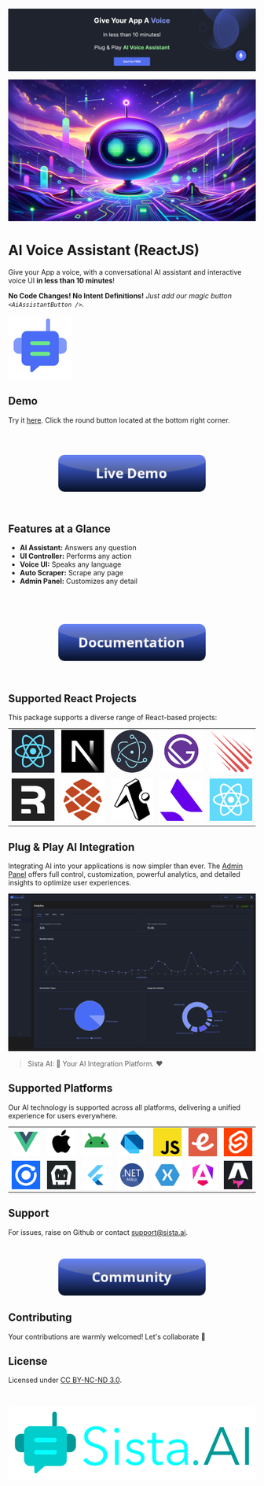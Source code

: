 [![Sista AI Banner](./assets/sista-banner-one.png)](https://smart.sista.ai/?utm_source=github_repo&utm_medium=main_banner&utm_campaign=react_sdk_readme)


[![Sista AI Social Preview](./assets/sista-ai-voicebot-large.png)](https://smart.sista.ai/?utm_source=github_repo&utm_medium=main_social_preview&utm_campaign=react_sdk_readme)


# AI Voice Assistant (ReactJS)

Give your App a voice, with a conversational AI assistant and interactive voice UI **in less than 10 minutes**!

**No Code Changes! No Intent Definitions!** _Just add our magic button `<AiAssistantButton />`._




<a href="https://smart.sista.ai/?utm_source=github_repo&utm_medium=small_logo&utm_campaign=react_sdk_readme">
    <img src="./assets/sista-icon.png" alt="Sista Logo" width="130"/>
</a>

## Demo

Try it [here](https://smart.sista.ai/?utm_source=github_repo&utm_medium=demo_button&utm_campaign=react_sdk_readme). Click the round button located at the bottom right corner.

<br/>
<br>

<p align="center">
	<a href="https://smart.sista.ai/?utm_source=github_repo&utm_medium=demo_button&utm_campaign=react_sdk_readme">
	   <img src="./assets/button_demo.png" width="300px" alt="Sista AI Docs"/>
	</a>
</p>

<br>

## Features at a Glance

-   **AI Assistant:** Answers any question
-   **UI Controller:** Performs any action
-   **Voice UI:** Speaks any language
-   **Auto Scraper:** Scrape any page
-   **Admin Panel:** Customizes any detail



<br>
<br>
<br>

<p align="center">
	<a href="https://docs.sista.ai/installation/download">
	   <img src="./assets/button_documentation.png" width="300px" alt="Sista AI Docs"/>
	</a>
</p>

<br>




## Supported React Projects

This package supports a diverse range of React-based projects:


|                                                                                                      |                                                                                                           |                                                                                                      |                                                                                                     |                                                                                                      |
| :--------------------------------------------------------------------------------------------------: | :-------------------------------------------------------------------------------------------------------: | :--------------------------------------------------------------------------------------------------: | :-------------------------------------------------------------------------------------------------: | :--------------------------------------------------------------------------------------------------: |
|   [<img src="./assets/sdks/REACT.svg" width="100px">](https://github.com/orgs/sista-ai/repositories)   |   [<img src="./assets/sdks/NEXT.svg" width="100px">](https://github.com/orgs/sista-ai/repositories)   |   [<img src="./assets/sdks/ELECTRON.svg" width="100px">](https://github.com/orgs/sista-ai/repositories)    |  [<img src="./assets/sdks/GATSBY.svg" width="100px">](https://github.com/orgs/sista-ai/repositories)  | [<img src="./assets/sdks/METEOR.svg" width="100px">](https://github.com/orgs/sista-ai/repositories) |
|  [<img src="./assets/sdks/REMIX.svg" width="100px">](https://github.com/orgs/sista-ai/repositories) |  [<img src="./assets/sdks/REDWOODJS.svg" width="100px">](https://github.com/orgs/sista-ai/repositories) |   [<img src="./assets/sdks/EXPO.svg" width="100px">](https://github.com/orgs/sista-ai/repositories)    |  [<img src="./assets/sdks/BLITZJS.svg" width="100px">](https://github.com/orgs/sista-ai/repositories)  | [<img src="./assets/sdks/REACT-NATIVE.svg" width="100px">](https://github.com/orgs/sista-ai/repositories) |





## Plug & Play AI Integration

Integrating AI into your applications is now simpler than ever. The [Admin Panel](https://admin.sista.ai/applications) offers full control, customization, powerful analytics, and detailed insights to optimize user experiences.


[![Sista AI Admin Panel](./assets/sista-admin-dark.png)](https://smart.sista.ai/?utm_source=github_repo&utm_medium=admin_panel_screenshot&utm_campaign=react_sdk_readme)

> Sista AI: 🤖 Your AI Integration Platform. ❤️


## Supported Platforms

Our AI technology is supported across all platforms, delivering a unified experience for users everywhere.


|                                                                                                      |                                                                                                           |                                                                                                      |                                                                                                     |                                                                                                      |                                                                                                        |                                                                                                        |
| :--------------------------------------------------------------------------------------------------: | :-------------------------------------------------------------------------------------------------------: | :--------------------------------------------------------------------------------------------------: | :-------------------------------------------------------------------------------------------------: | :--------------------------------------------------------------------------------------------------: | :----------------------------------------------------------------------------------------------------: | :----------------------------------------------------------------------------------------------------: |
|   [<img src="./assets/sdks/VUE.svg" width="100px">](https://github.com/orgs/sista-ai/repositories)    |  [<img src="./assets/sdks/IOS.svg" width="100px">](https://github.com/orgs/sista-ai/repositories)  | [<img src="./assets/sdks/ANDROID.svg" width="100px">](https://github.com/orgs/sista-ai/repositories)   | [<img src="./assets/sdks/DART.svg" width="100px">](https://github.com/orgs/sista-ai/repositories)     |   [<img src="./assets/sdks/JS.svg" width="100px">](https://github.com/orgs/sista-ai/repositories)    |  [<img src="./assets/sdks/EMBER.svg" width="100px">](https://github.com/orgs/sista-ai/repositories)   | [<img src="./assets/sdks/SVELTE.svg" width="100px">](https://github.com/orgs/sista-ai/repositories) |
| [<img src="./assets/sdks/IONIC.svg" width="100px">](https://github.com/orgs/sista-ai/repositories) |   [<img src="./assets/sdks/CORDOVA.svg" width="100px">](https://github.com/orgs/sista-ai/repositories)   | [<img src="./assets/sdks/FLUTTER.svg" width="100px">](https://github.com/orgs/sista-ai/repositories) | [<img src="./assets/sdks/MAUI.svg" width="100px">](https://github.com/orgs/sista-ai/repositories) |  [<img src="./assets/sdks/XAMARIN.svg" width="100px">](https://github.com/orgs/sista-ai/repositories) | [<img src="./assets/sdks/ANGULAR.svg" width="100px">](https://github.com/orgs/sista-ai/repositories)  |   [<img src="./assets/sdks/ASTRO.svg" width="100px">](https://github.com/orgs/sista-ai/repositories)  |


## Support

For issues, raise on Github or contact [support@sista.ai](mailto:support@sista.ai).

<br/>

<p align="center">
	<a href="https://discord.gg/e2arxq9Js4">
	   <img src="./assets/button_community.png" width="300px" alt="Sista AI Docs"/>
	</a>
</p>


## Contributing

Your contributions are warmly welcomed! Let's collaborate 🤝

## License

Licensed under [CC BY-NC-ND 3.0](./LICENSE).

<br/>

[![Sista Logo](https://github.com/sista-ai/ai-assistant-react/blob/main/assets/sista-logo.png)](https://smart.sista.ai/?utm_source=github_repo&utm_medium=big_logo&utm_campaign=react_sdk_readme)
